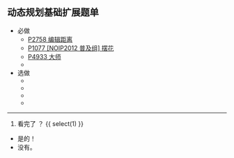 ## 动态规划基础扩展题单

- 必做
  - [P2758 编辑距离](https://www.luogu.com.cn/problem/P2758)
  - [P1077 [NOIP2012 普及组] 摆花](https://www.luogu.com.cn/problem/P1077)
  - [P4933 大师](https://www.luogu.com.cn/problem/P4933)
  - [](https://www.luogu.com.cn/problem/)
- 选做
  - [](https://www.luogu.com.cn/problem/)
  - [](https://www.luogu.com.cn/problem/)
  - [](https://www.luogu.com.cn/problem/)
  - [](https://www.luogu.com.cn/problem/)

-----

1. 看完了 ？
{{ select(1) }}
- 是的！
- 没有。